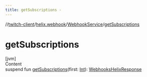 ```yaml
---
title: getSubscriptions -
---
```

//[twitch-client](../../index.md)/[helix.webhook](../index.md)/[WebhookService](index.md)/[getSubscriptions](get-subscriptions.md)



# getSubscriptions  
[jvm]  
Content  
suspend fun [getSubscriptions](get-subscriptions.md)(first: [Int](https://kotlinlang.org/api/latest/jvm/stdlib/kotlin/-int/index.html)): [WebhooksHelixResponse](../-webhooks-helix-response/index.md)  



